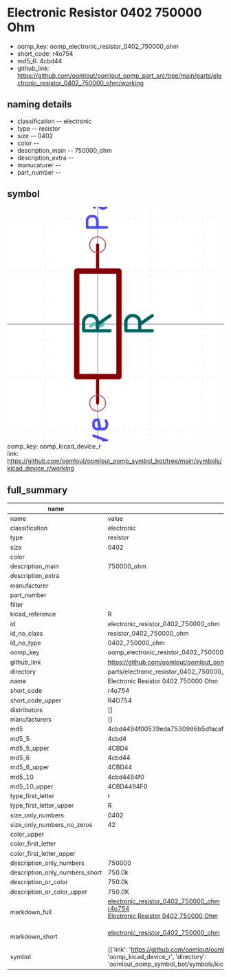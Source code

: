 # Electronic Resistor 0402 750000 Ohm

  
* oomp_key: oomp_electronic_resistor_0402_750000_ohm 
* short_code: r4o754
* md5_6: 4cbd44  
* github_link: https://github.com/oomlout/oomlout_oomp_part_src/tree/main/parts/electronic_resistor_0402_750000_ohm/working  
## naming details
* classification -- electronic
* type -- resistor
* size -- 0402
* color -- 
* description_main -- 750000_ohm
* description_extra -- 
* manucaturer -- 
* part_number -- 



## symbol

![](symbol/0/working/working_600.png)  
oomp_key: oomp_kicad_device_r  
link: https://github.com/oomlout/oomlout_oomp_symbol_bot/tree/main/symbols/kicad_device_r/working  


## full_summary
| name | value | 
| --- | --- | 
| name | value | 
| classification | electronic | 
| type | resistor | 
| size | 0402 | 
| color |  | 
| description_main | 750000_ohm | 
| description_extra |  | 
| manufacturer |  | 
| part_number |  | 
| filter |  | 
| kicad_reference | R | 
| id | electronic_resistor_0402_750000_ohm | 
| id_no_class | resistor_0402_750000_ohm | 
| id_no_type | 0402_750000_ohm | 
| oomp_key | oomp_electronic_resistor_0402_750000_ohm | 
| github_link | https://github.com/oomlout/oomlout_oomp_part_src/tree/main/parts/electronic_resistor_0402_750000_ohm/working | 
| directory | parts/electronic_resistor_0402_750000_ohm | 
| name | Electronic Resistor 0402 750000 Ohm | 
| short_code | r4o754 | 
| short_code_upper | R4O754 | 
| distributors | [] | 
| manufacturers | [] | 
| md5 | 4cbd4494f00539eda7530996b5dfacaf | 
| md5_5 | 4cbd4 | 
| md5_5_upper | 4CBD4 | 
| md5_6 | 4cbd44 | 
| md5_6_upper | 4CBD44 | 
| md5_10 | 4cbd4494f0 | 
| md5_10_upper | 4CBD4494F0 | 
| type_first_letter | r | 
| type_first_letter_upper | R | 
| size_only_numbers | 0402 | 
| size_only_numbers_no_zeros | 42 | 
| color_upper |  | 
| color_first_letter |  | 
| color_first_letter_upper |  | 
| description_only_numbers | 750000 | 
| description_only_numbers_short | 750.0k | 
| description_or_color | 750.0k | 
| description_or_color_upper | 750.0K | 
| markdown_full | [electronic_resistor_0402_750000_ohm](https://github.com/oomlout/oomlout_oomp_part_src/tree/main/parts/electronic_resistor_0402_750000_ohm/working)<br>[r4o754](https://github.com/oomlout/oomlout_oomp_part_src/tree/main/parts/electronic_resistor_0402_750000_ohm/working)<br>[Electronic Resistor 0402 750000 Ohm](https://github.com/oomlout/oomlout_oomp_part_src/tree/main/parts/electronic_resistor_0402_750000_ohm/working)<br><br> | 
| markdown_short | [electronic_resistor_0402_750000_ohm](https://github.com/oomlout/oomlout_oomp_part_src/tree/main/parts/electronic_resistor_0402_750000_ohm/working)<br><br> | 
| symbol | [{'link': 'https://github.com/oomlout/oomlout_oomp_symbol_bot/tree/main/symbols/kicad_device_r', 'oomp_key': 'oomp_kicad_device_r', 'directory': 'oomlout_oomp_symbol_bot/symbols/kicad_device_r//working/working.kicad_sym'}] | 
